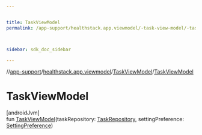 ```yaml
---


title: TaskViewModel
permalink: /app-support/healthstack.app.viewmodel/-task-view-model/-task-view-model.html



sidebar: sdk_doc_sidebar

---
```



//[app-support](/app-support.html)/[healthstack.app.viewmodel](../index.html)/[TaskViewModel](index.html)/[TaskViewModel](-task-view-model.html)



# TaskViewModel



[androidJvm]\
fun [TaskViewModel](-task-view-model.html)(taskRepository: [TaskRepository](../../healthstack.app.task.repository/-task-repository/index.html), settingPreference: [SettingPreference](../../healthstack.app.pref/-setting-preference/index.html))






